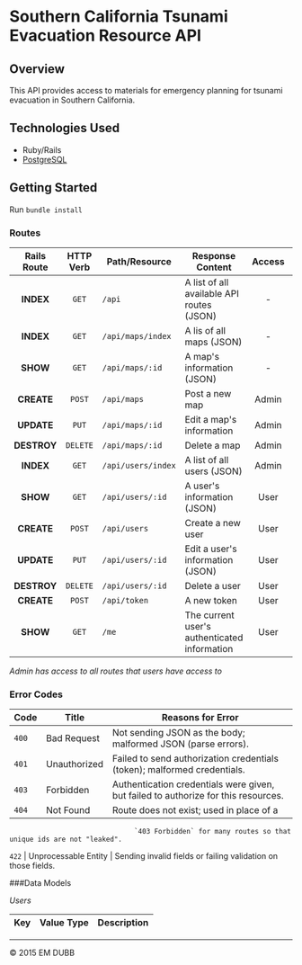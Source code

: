 # Southern California Tsunami Evacuation Resource API

## Overview

This API provides access to materials for emergency planning for tsunami evacuation
in Southern California.

## Technologies Used

* Ruby/Rails
* [PostgreSQL](http://www.postgresql.org/docs/)

## Getting Started

Run `bundle install`

### Routes

Rails Route | HTTP Verb | Path/Resource      | Response Content           | Access  | Errors
:----------:|:---------:|--------------------|----------------------------|:-------:|---------
**INDEX**   | `GET`     | `/api`             | A list of all available API routes (JSON)| -       |
**INDEX**   | `GET`     | `/api/maps/index`  | A lis of all maps (JSON)   | -       |
**SHOW**    | `GET`     | `/api/maps/:id`    | A map's information (JSON) | -       |
**CREATE**  | `POST`    | `/api/maps`        | Post a new map             | Admin   |
**UPDATE**  | `PUT`     | `/api/maps/:id`    | Edit a map's information   | Admin   |
**DESTROY** | `DELETE`  | `/api/maps/:id`    | Delete a map               | Admin   |
**INDEX**   | `GET`     | `/api/users/index` | A list of all users (JSON) | Admin   |
**SHOW**    | `GET`     | `/api/users/:id`   | A user's information (JSON)| User    |
**CREATE**  | `POST`    | `/api/users`       | Create a new user          | User    |
**UPDATE**  | `PUT`     | `/api/users/:id`   | Edit a user's information (JSON) | User    |
**DESTROY** | `DELETE`  | `/api/users/:id`   | Delete a user              | User    |
**CREATE**  | `POST`    | `/api/token`       | A new token                | User    |
**SHOW**    | `GET`     | `/me`              | The current user's authenticated information        | User    |

*Admin has access to all routes that users have access to*

### Error Codes

Code      | Title                | Reasons for Error
----------|----------------------|----------------------------------
`400`     | Bad Request          | Not sending JSON as the body; malformed JSON (parse errors).
`401`     | Unauthorized         | Failed to send authorization credentials (token); malformed credentials.
`403`     | Forbidden		   	 | Authentication credentials were given, but failed to authorize for this resources.
`404`     | Not Found            |	Route does not exist; used in place of a 
                                   `403 Forbidden` for many routes so that unique ids are not "leaked".
`422`     | Unprocessable Entity | Sending invalid fields or failing validation on those fields.

###Data Models

*Users*

Key       | Value Type       | Description 
----------|------------------|----------------------------------


---
© 2015 EM DUBB
